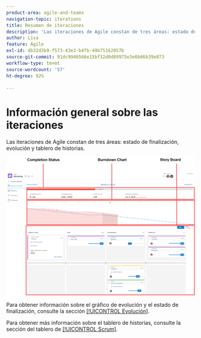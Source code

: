 ```yaml
---
product-area: agile-and-teams
navigation-topic: iterations
title: Resumen de iteraciones
description: 'Las iteraciones de Agile constan de tres áreas: estado de finalización, evolución y tablero de historias.'
author: Lisa
feature: Agile
exl-id: db32d3b9-f573-43e3-b4fb-49b75162057b
source-git-commit: 91dc9946566e15bf32d0d89975e3e6b66b39e873
workflow-type: tm+mt
source-wordcount: '57'
ht-degree: 92%

---
```


# Información general sobre las iteraciones

Las iteraciones de Agile constan de tres áreas: estado de finalización, evolución y tablero de historias.

![Vista de iteración](assets/agile-iteration-with-callouts.png)

Para obtener información sobre el gráfico de evolución y el estado de finalización, consulte la sección [[!UICONTROL Evolución]](../../../agile/use-scrum-in-an-agile-team/burndown/burndown.md).

Para obtener más información sobre el tablero de historias, consulte la sección del tablero de [[!UICONTROL Scrum]](../../../agile/use-scrum-in-an-agile-team/scrum-board/scrum-board.md).
